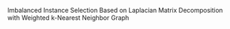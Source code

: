 Imbalanced Instance Selection Based on Laplacian Matrix Decomposition with Weighted k-Nearest Neighbor Graph
